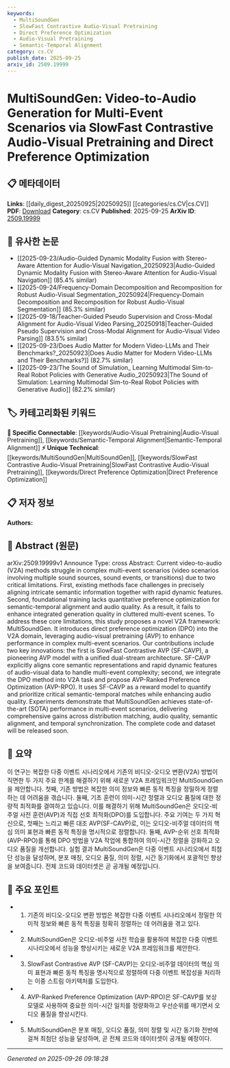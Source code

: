 ```yaml
---
keywords:
  - MultiSoundGen
  - SlowFast Contrastive Audio-Visual Pretraining
  - Direct Preference Optimization
  - Audio-Visual Pretraining
  - Semantic-Temporal Alignment
category: cs.CV
publish_date: 2025-09-25
arxiv_id: 2509.19999
---
```


<!-- KEYWORD_LINKING_METADATA:
{
  "processed_timestamp": "2025-09-26T09:18:28.998953",
  "vocabulary_version": "1.0",
  "selected_keywords": [
    "MultiSoundGen",
    "SlowFast Contrastive Audio-Visual Pretraining",
    "Direct Preference Optimization",
    "Audio-Visual Pretraining",
    "Semantic-Temporal Alignment"
  ],
  "rejected_keywords": [],
  "similarity_scores": {
    "MultiSoundGen": 0.8,
    "SlowFast Contrastive Audio-Visual Pretraining": 0.8,
    "Direct Preference Optimization": 0.75,
    "Audio-Visual Pretraining": 0.8,
    "Semantic-Temporal Alignment": 0.78
  },
  "extraction_method": "AI_prompt_based",
  "budget_applied": true,
  "candidates_json": {
    "candidates": [
      {
        "surface": "MultiSoundGen",
        "canonical": "MultiSoundGen",
        "aliases": [],
        "category": "unique_technical",
        "rationale": "Represents the novel framework proposed in the paper, crucial for linking to specific methodologies in video-to-audio generation.",
        "novelty_score": 0.9,
        "connectivity_score": 0.6,
        "specificity_score": 0.9,
        "link_intent_score": 0.8
      },
      {
        "surface": "SlowFast Contrastive AVP",
        "canonical": "SlowFast Contrastive Audio-Visual Pretraining",
        "aliases": [
          "SF-CAVP"
        ],
        "category": "unique_technical",
        "rationale": "Key innovation in the paper that enhances audio-visual alignment, important for connecting to pretraining techniques.",
        "novelty_score": 0.85,
        "connectivity_score": 0.7,
        "specificity_score": 0.85,
        "link_intent_score": 0.8
      },
      {
        "surface": "Direct Preference Optimization",
        "canonical": "Direct Preference Optimization",
        "aliases": [
          "DPO"
        ],
        "category": "unique_technical",
        "rationale": "Introduces a novel optimization method for semantic-temporal alignment, relevant for linking optimization strategies.",
        "novelty_score": 0.8,
        "connectivity_score": 0.65,
        "specificity_score": 0.8,
        "link_intent_score": 0.75
      },
      {
        "surface": "Audio-Visual Pretraining",
        "canonical": "Audio-Visual Pretraining",
        "aliases": [
          "AVP"
        ],
        "category": "specific_connectable",
        "rationale": "Connects to existing techniques in multimodal learning, enhancing the understanding of pretraining in audio-visual contexts.",
        "novelty_score": 0.5,
        "connectivity_score": 0.85,
        "specificity_score": 0.7,
        "link_intent_score": 0.8
      },
      {
        "surface": "Semantic-Temporal Alignment",
        "canonical": "Semantic-Temporal Alignment",
        "aliases": [],
        "category": "specific_connectable",
        "rationale": "Crucial for understanding the integration of semantics and timing in audio-visual data, linking to alignment techniques.",
        "novelty_score": 0.6,
        "connectivity_score": 0.8,
        "specificity_score": 0.75,
        "link_intent_score": 0.78
      }
    ],
    "ban_list_suggestions": [
      "method",
      "performance",
      "experiment"
    ]
  },
  "decisions": [
    {
      "candidate_surface": "MultiSoundGen",
      "resolved_canonical": "MultiSoundGen",
      "decision": "linked",
      "scores": {
        "novelty": 0.9,
        "connectivity": 0.6,
        "specificity": 0.9,
        "link_intent": 0.8
      }
    },
    {
      "candidate_surface": "SlowFast Contrastive AVP",
      "resolved_canonical": "SlowFast Contrastive Audio-Visual Pretraining",
      "decision": "linked",
      "scores": {
        "novelty": 0.85,
        "connectivity": 0.7,
        "specificity": 0.85,
        "link_intent": 0.8
      }
    },
    {
      "candidate_surface": "Direct Preference Optimization",
      "resolved_canonical": "Direct Preference Optimization",
      "decision": "linked",
      "scores": {
        "novelty": 0.8,
        "connectivity": 0.65,
        "specificity": 0.8,
        "link_intent": 0.75
      }
    },
    {
      "candidate_surface": "Audio-Visual Pretraining",
      "resolved_canonical": "Audio-Visual Pretraining",
      "decision": "linked",
      "scores": {
        "novelty": 0.5,
        "connectivity": 0.85,
        "specificity": 0.7,
        "link_intent": 0.8
      }
    },
    {
      "candidate_surface": "Semantic-Temporal Alignment",
      "resolved_canonical": "Semantic-Temporal Alignment",
      "decision": "linked",
      "scores": {
        "novelty": 0.6,
        "connectivity": 0.8,
        "specificity": 0.75,
        "link_intent": 0.78
      }
    }
  ]
}
-->

# MultiSoundGen: Video-to-Audio Generation for Multi-Event Scenarios via SlowFast Contrastive Audio-Visual Pretraining and Direct Preference Optimization

## 📋 메타데이터

**Links**: [[daily_digest_20250925|20250925]] [[categories/cs.CV|cs.CV]]
**PDF**: [Download](https://arxiv.org/pdf/2509.19999.pdf)
**Category**: cs.CV
**Published**: 2025-09-25
**ArXiv ID**: [2509.19999](https://arxiv.org/abs/2509.19999)

## 🔗 유사한 논문
- [[2025-09-23/Audio-Guided Dynamic Modality Fusion with Stereo-Aware Attention for Audio-Visual Navigation_20250923|Audio-Guided Dynamic Modality Fusion with Stereo-Aware Attention for Audio-Visual Navigation]] (85.4% similar)
- [[2025-09-24/Frequency-Domain Decomposition and Recomposition for Robust Audio-Visual Segmentation_20250924|Frequency-Domain Decomposition and Recomposition for Robust Audio-Visual Segmentation]] (85.3% similar)
- [[2025-09-18/Teacher-Guided Pseudo Supervision and Cross-Modal Alignment for Audio-Visual Video Parsing_20250918|Teacher-Guided Pseudo Supervision and Cross-Modal Alignment for Audio-Visual Video Parsing]] (83.5% similar)
- [[2025-09-23/Does Audio Matter for Modern Video-LLMs and Their Benchmarks?_20250923|Does Audio Matter for Modern Video-LLMs and Their Benchmarks?]] (82.7% similar)
- [[2025-09-23/The Sound of Simulation_ Learning Multimodal Sim-to-Real Robot Policies with Generative Audio_20250923|The Sound of Simulation: Learning Multimodal Sim-to-Real Robot Policies with Generative Audio]] (82.2% similar)

## 🏷️ 카테고리화된 키워드
**🔗 Specific Connectable**: [[keywords/Audio-Visual Pretraining|Audio-Visual Pretraining]], [[keywords/Semantic-Temporal Alignment|Semantic-Temporal Alignment]]
**⚡ Unique Technical**: [[keywords/MultiSoundGen|MultiSoundGen]], [[keywords/SlowFast Contrastive Audio-Visual Pretraining|SlowFast Contrastive Audio-Visual Pretraining]], [[keywords/Direct Preference Optimization|Direct Preference Optimization]]

## 📋 저자 정보

**Authors:** 

## 📄 Abstract (원문)

arXiv:2509.19999v1 Announce Type: cross 
Abstract: Current video-to-audio (V2A) methods struggle in complex multi-event scenarios (video scenarios involving multiple sound sources, sound events, or transitions) due to two critical limitations. First, existing methods face challenges in precisely aligning intricate semantic information together with rapid dynamic features. Second, foundational training lacks quantitative preference optimization for semantic-temporal alignment and audio quality. As a result, it fails to enhance integrated generation quality in cluttered multi-event scenes. To address these core limitations, this study proposes a novel V2A framework: MultiSoundGen. It introduces direct preference optimization (DPO) into the V2A domain, leveraging audio-visual pretraining (AVP) to enhance performance in complex multi-event scenarios. Our contributions include two key innovations: the first is SlowFast Contrastive AVP (SF-CAVP), a pioneering AVP model with a unified dual-stream architecture. SF-CAVP explicitly aligns core semantic representations and rapid dynamic features of audio-visual data to handle multi-event complexity; second, we integrate the DPO method into V2A task and propose AVP-Ranked Preference Optimization (AVP-RPO). It uses SF-CAVP as a reward model to quantify and prioritize critical semantic-temporal matches while enhancing audio quality. Experiments demonstrate that MultiSoundGen achieves state-of-the-art (SOTA) performance in multi-event scenarios, delivering comprehensive gains across distribution matching, audio quality, semantic alignment, and temporal synchronization. The complete code and dataset will be released soon.

## 📝 요약

이 연구는 복잡한 다중 이벤트 시나리오에서 기존의 비디오-오디오 변환(V2A) 방법이 직면한 두 가지 주요 한계를 해결하기 위해 새로운 V2A 프레임워크인 MultiSoundGen을 제안합니다. 첫째, 기존 방법은 복잡한 의미 정보와 빠른 동적 특징을 정밀하게 정렬하는 데 어려움을 겪습니다. 둘째, 기초 훈련이 의미-시간 정렬과 오디오 품질에 대한 정량적 최적화를 결여하고 있습니다. 이를 해결하기 위해 MultiSoundGen은 오디오-비주얼 사전 훈련(AVP)과 직접 선호 최적화(DPO)를 도입합니다. 주요 기여는 두 가지 혁신으로, 첫째는 느리고 빠른 대조 AVP(SF-CAVP)로, 이는 오디오-비주얼 데이터의 핵심 의미 표현과 빠른 동적 특징을 명시적으로 정렬합니다. 둘째, AVP-순위 선호 최적화(AVP-RPO)를 통해 DPO 방법을 V2A 작업에 통합하여 의미-시간 정렬을 강화하고 오디오 품질을 개선합니다. 실험 결과 MultiSoundGen은 다중 이벤트 시나리오에서 최첨단 성능을 달성하며, 분포 매칭, 오디오 품질, 의미 정렬, 시간 동기화에서 포괄적인 향상을 보여줍니다. 전체 코드와 데이터셋은 곧 공개될 예정입니다.

## 🎯 주요 포인트

- 1. 기존의 비디오-오디오 변환 방법은 복잡한 다중 이벤트 시나리오에서 정밀한 의미적 정보와 빠른 동적 특징을 정확히 정렬하는 데 어려움을 겪고 있다.
- 2. MultiSoundGen은 오디오-비주얼 사전 학습을 활용하여 복잡한 다중 이벤트 시나리오에서 성능을 향상시키는 새로운 V2A 프레임워크를 제안한다.
- 3. SlowFast Contrastive AVP (SF-CAVP)는 오디오-비주얼 데이터의 핵심 의미 표현과 빠른 동적 특징을 명시적으로 정렬하여 다중 이벤트 복잡성을 처리하는 이중 스트림 아키텍처를 도입한다.
- 4. AVP-Ranked Preference Optimization (AVP-RPO)은 SF-CAVP를 보상 모델로 사용하여 중요한 의미-시간 일치를 정량화하고 우선순위를 매기면서 오디오 품질을 향상시킨다.
- 5. MultiSoundGen은 분포 매칭, 오디오 품질, 의미 정렬 및 시간 동기화 전반에 걸쳐 최첨단 성능을 달성하며, 곧 전체 코드와 데이터셋이 공개될 예정이다.


---

*Generated on 2025-09-26 09:18:28*